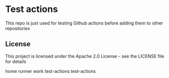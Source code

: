 # Test actions

This repo is just used for testing Github actions before adding them to other repositories

<!-- auto-license -->
## License

This project is licensed under the Apache 2.0 License - see the LICENSE file for details

<!-- auto-license -->

<!-- auto-pwd -->
 home runner work test-actions test-actions

<!-- auto-pwd -->